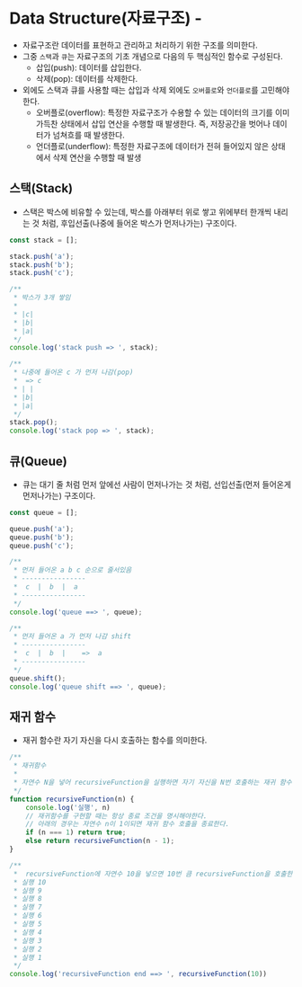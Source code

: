 # Data Structure(자료구조) - 
- 자료구조란 데이터를 표현하고 관리하고 처리하기 위한 구조를 의미한다.
- 그중 `스택`과 `큐`는 자료구조의 기초 개념으로 다음의 두 핵심적인 함수로 구성된다.
    - 삽입(push): 데이터를 삽입한다.
    - 삭제(pop): 데이터를 삭제한다.
- 외에도 스택과 큐를 사용할 때는 삽입과 삭제 외에도 `오버플로`와 `언더플로`를 고민해야한다.
    - 오버플로(overflow): 특정한 자료구조가 수용할 수 있는 데이터의 크기를 이미 가득찬 상태에서 삽입 연산을 수행할 때 발생한다. 즉, 저장공간을 벗어나 데이터가 넘쳐흐를 때 발생한다.
    - 언더플로(underflow): 특정한 자료구조에 데이터가 전혀 들어있지 않은 상태에서 삭제 연산을 수행할 때 발생

## 스택(Stack)
- 스택은 박스에 비유할 수 있는데, 박스를 아래부터 위로 쌓고 위에부터 한개씩 내리는 것 처럼, 후입선출(나중에 들어온 박스가 먼저나가는) 구조이다.
```js
const stack = [];

stack.push('a');
stack.push('b');
stack.push('c');

/**
 * 박스가 3개 쌓임
 * 
 * |c|
 * |b|
 * |a|
 */
console.log('stack push => ', stack);

/**
 * 나중에 들어온 c 가 먼저 나감(pop)
 *  => c
 * | |
 * |b|
 * |a|
 */
stack.pop();
console.log('stack pop => ', stack);
```

## 큐(Queue)
- 큐는 대기 줄 처럼 먼저 앞에선 사람이 먼저나가는 것 처럼, 선입선출(먼저 들어온게 먼저나가는) 구조이다.
```js
const queue = [];

queue.push('a');
queue.push('b');
queue.push('c');

/** 
 * 먼저 들어온 a b c 순으로 줄서있음
 * ----------------
 *  c  |  b  |  a
 * ----------------
 */
console.log('queue ==> ', queue);

/** 
 * 먼저 들어온 a 가 먼저 나감 shift
 * ----------------
 *  c  |  b  |    =>  a
 * ----------------
 */
queue.shift();
console.log('queue shift ==> ', queue);
```

## 재귀 함수
- 재귀 함수란 자기 자신을 다시 호출하는 함수를 의미한다.
```js
/**
 * 재귀함수
 * 
 * 자연수 N을 넣어 recursiveFunction을 실행하면 자기 자신을 N번 호출하는 재귀 함수이다.
 */
function recursiveFunction(n) {
    console.log('실행', n)
    // 재귀함수를 구현할 때는 항상 종료 조건을 명시해야한다.
    // 아래의 경우는 자연수 n이 1이되면 재귀 함수 호출을 종료한다.
    if (n === 1) return true;
    else return recursiveFunction(n - 1);
}

/**
 *  recursiveFunction에 자연수 10을 넣으면 10번 큼 recursiveFunction을 호출한다.
 * 실행 10
 * 실행 9
 * 실행 8
 * 실행 7
 * 실행 6
 * 실행 5
 * 실행 4
 * 실행 3
 * 실행 2
 * 실행 1
 */
console.log('recursiveFunction end ==> ', recursiveFunction(10))
```
